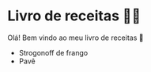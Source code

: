 # Livro de receitas :man_cook:

Olá! Bem vindo ao meu livro de receitas :tada:

* Strogonoff de frango
* Pavê

